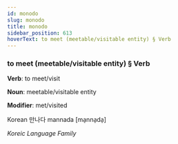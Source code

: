 ```yaml
---
id: monodo
slug: monodo
title: monodo
sidebar_position: 613
hoverText: to meet (meetable/visitable entity) § Verb
---
```


### to meet (meetable/visitable entity) § Verb

**Verb**: to meet/visit

**Noun**: meetable/visitable entity

**Modifier**: met/visited

Korean 만나다 mannada [ma̠nna̠da̠]

*Koreic Language Family*
